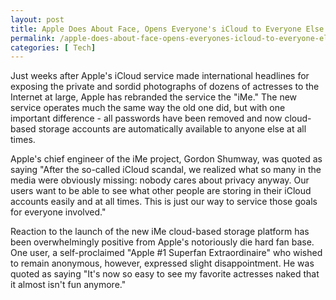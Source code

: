 ```yaml
---
layout: post
title: Apple Does About Face, Opens Everyone's iCloud to Everyone Else
permalink: /apple-does-about-face-opens-everyones-icloud-to-everyone-else/
categories: [ Tech]
---
```

Just weeks after Apple's iCloud service made international headlines for exposing the private and sordid photographs of dozens of actresses to the Internet at large, Apple has rebranded the service the "iMe." The new service operates much the same way the old one did, but with one important difference - all passwords have been removed and now cloud-based storage accounts are automatically available to anyone else at all times.

Apple's chief engineer of the iMe project, Gordon Shumway, was quoted as saying "After the so-called iCloud scandal, we realized what so many in the media were obviously missing: nobody cares about privacy anyway. Our users want to be able to see what other people are storing in their iCloud accounts easily and at all times. This is just our way to service those goals for everyone involved."

Reaction to the launch of the new iMe cloud-based storage platform has been overwhelmingly positive from Apple's notoriously die hard fan base. One user, a self-proclaimed "Apple #1 Superfan Extraordinaire" who wished to remain anonymous, however, expressed slight disappointment. He was quoted as saying "It's now so easy to see my favorite actresses naked that it almost isn't fun anymore."
